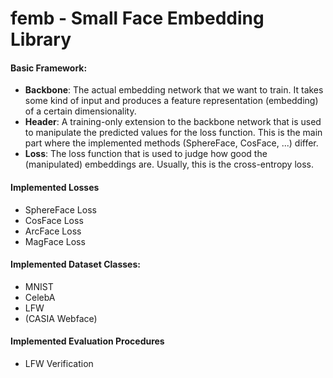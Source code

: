# femb - Small Face Embedding Library

#### Basic Framework:
+ **Backbone**: The actual embedding network that we want to train. It takes some kind of input and produces a feature representation (embedding) of a certain dimensionality.
+ **Header**: A training-only extension to the backbone network that is used to manipulate the predicted values for the loss function. This is the main part where the implemented methods (SphereFace, CosFace, ...) differ.
+ **Loss**: The loss function that is used to judge how good the (manipulated) embeddings are. Usually, this is the cross-entropy loss.
 
#### Implemented Losses
+ SphereFace Loss
+ CosFace Loss
+ ArcFace Loss
+ MagFace Loss

#### Implemented Dataset Classes:
+ MNIST
+ CelebA
+ LFW
+ (CASIA Webface)

#### Implemented Evaluation Procedures
+ LFW Verification
